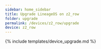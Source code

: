 ```yaml
---
sidebar: home_sidebar
title: Upgrade LineageOS on z2_row
folder: upgrade
permalink: /devices/z2_row/upgrade
device: z2_row
---
```

{% include templates/device_upgrade.md %}
